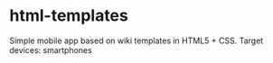 html-templates
==============

Simple mobile app based on wiki templates in HTML5 + CSS. Target devices: smartphones
